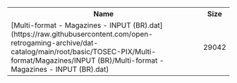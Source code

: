 <table>
<tr><th>Name</th><th>Size</th></tr>
<tr><td>[Multi-format - Magazines - INPUT (BR).dat](https://raw.githubusercontent.com/open-retrogaming-archive/dat-catalog/main/root/basic/TOSEC-PIX/Multi-format/Magazines/INPUT (BR)/Multi-format - Magazines - INPUT (BR).dat)</td><td>29042</td></tr>
</table>
